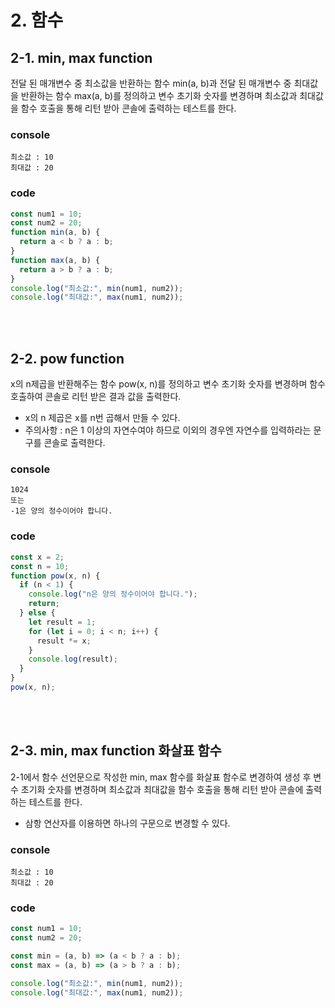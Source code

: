 # 2. 함수

## 2-1. min, max function

전달 된 매개변수 중 최소값을 반환하는 함수 min(a, b)과 전달 된 매개변수 중 최대값을 반환하는 함수 max(a, b)를 정의하고
변수 초기화 숫자를 변경하며 최소값과 최대값을 함수 호출을 통해 리턴 받아 콘솔에 출력하는 테스트를 한다.

### console

```
최소값 : 10
최대값 : 20
```

### code

```js
const num1 = 10;
const num2 = 20;
function min(a, b) {
  return a < b ? a : b;
}
function max(a, b) {
  return a > b ? a : b;
}
console.log("최소값:", min(num1, num2));
console.log("최대값:", max(num1, num2));
```

<br><br>

## 2-2. pow function

x의 n제곱을 반환해주는 함수 pow(x, n)를 정의하고 변수 초기화 숫자를 변경하며 함수 호출하여 콘솔로 리턴 받은 결과 값을 출력한다.

- x의 n 제곱은 x를 n번 곱해서 만들 수 있다.
- 주의사항 : n은 1 이상의 자연수여야 하므로 이외의 경우엔 자연수를 입력하라는 문구를 콘솔로 출력한다.

### console

```
1024
또는
-1은 양의 정수이어야 합니다.
```

### code

```js
const x = 2;
const n = 10;
function pow(x, n) {
  if (n < 1) {
    console.log("n은 양의 정수이어야 합니다.");
    return;
  } else {
    let result = 1;
    for (let i = 0; i < n; i++) {
      result *= x;
    }
    console.log(result);
  }
}
pow(x, n);
```

<br><br>

## 2-3. min, max function 화살표 함수

2-1에서 함수 선언문으로 작성한 min, max 함수를 화살표 함수로 변경하여 생성 후 변수 초기화 숫자를 변경하며 최소값과 최대값을 함수 호출을 통해 리턴 받아 콘솔에 출력하는 테스트를 한다.

- 삼항 연산자를 이용하면 하나의 구문으로 변경할 수 있다.

### console

```
최소값 : 10
최대값 : 20
```

### code

```js
const num1 = 10;
const num2 = 20;

const min = (a, b) => (a < b ? a : b);
const max = (a, b) => (a > b ? a : b);

console.log("최소값:", min(num1, num2));
console.log("최대값:", max(num1, num2));
```
